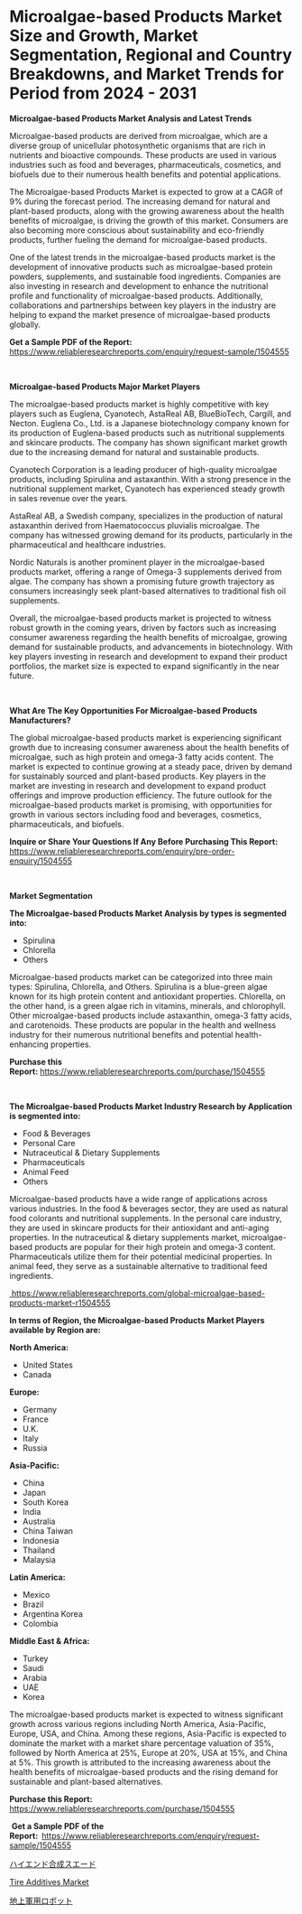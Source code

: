 <p><h1>Microalgae-based Products Market Size and Growth, Market Segmentation, Regional and Country Breakdowns, and Market Trends for Period from 2024 -  2031</h1></p><p><strong>Microalgae-based Products Market Analysis and Latest Trends</strong></p>
<p><p>Microalgae-based products are derived from microalgae, which are a diverse group of unicellular photosynthetic organisms that are rich in nutrients and bioactive compounds. These products are used in various industries such as food and beverages, pharmaceuticals, cosmetics, and biofuels due to their numerous health benefits and potential applications.</p><p>The Microalgae-based Products Market is expected to grow at a CAGR of 9% during the forecast period. The increasing demand for natural and plant-based products, along with the growing awareness about the health benefits of microalgae, is driving the growth of this market. Consumers are also becoming more conscious about sustainability and eco-friendly products, further fueling the demand for microalgae-based products.</p><p>One of the latest trends in the microalgae-based products market is the development of innovative products such as microalgae-based protein powders, supplements, and sustainable food ingredients. Companies are also investing in research and development to enhance the nutritional profile and functionality of microalgae-based products. Additionally, collaborations and partnerships between key players in the industry are helping to expand the market presence of microalgae-based products globally.</p></p>
<p><strong>Get a Sample PDF of the Report:&nbsp;</strong> <a href="https://www.reliableresearchreports.com/enquiry/request-sample/1504555">https://www.reliableresearchreports.com/enquiry/request-sample/1504555</a></p>
<p>&nbsp;</p>
<p><strong>Microalgae-based Products Major Market Players</strong></p>
<p><p>The microalgae-based products market is highly competitive with key players such as Euglena, Cyanotech, AstaReal AB, BlueBioTech, Cargill, and Necton. Euglena Co., Ltd. is a Japanese biotechnology company known for its production of Euglena-based products such as nutritional supplements and skincare products. The company has shown significant market growth due to the increasing demand for natural and sustainable products.</p><p>Cyanotech Corporation is a leading producer of high-quality microalgae products, including Spirulina and astaxanthin. With a strong presence in the nutritional supplement market, Cyanotech has experienced steady growth in sales revenue over the years.</p><p>AstaReal AB, a Swedish company, specializes in the production of natural astaxanthin derived from Haematococcus pluvialis microalgae. The company has witnessed growing demand for its products, particularly in the pharmaceutical and healthcare industries.</p><p>Nordic Naturals is another prominent player in the microalgae-based products market, offering a range of Omega-3 supplements derived from algae. The company has shown a promising future growth trajectory as consumers increasingly seek plant-based alternatives to traditional fish oil supplements.</p><p>Overall, the microalgae-based products market is projected to witness robust growth in the coming years, driven by factors such as increasing consumer awareness regarding the health benefits of microalgae, growing demand for sustainable products, and advancements in biotechnology. With key players investing in research and development to expand their product portfolios, the market size is expected to expand significantly in the near future.</p></p>
<p>&nbsp;</p>
<p><strong>What Are The Key Opportunities For Microalgae-based Products Manufacturers?</strong></p>
<p><p>The global microalgae-based products market is experiencing significant growth due to increasing consumer awareness about the health benefits of microalgae, such as high protein and omega-3 fatty acids content. The market is expected to continue growing at a steady pace, driven by demand for sustainably sourced and plant-based products. Key players in the market are investing in research and development to expand product offerings and improve production efficiency. The future outlook for the microalgae-based products market is promising, with opportunities for growth in various sectors including food and beverages, cosmetics, pharmaceuticals, and biofuels.</p></p>
<p><strong>Inquire or Share Your Questions If Any Before Purchasing This Report:</strong> <a href="https://www.reliableresearchreports.com/enquiry/pre-order-enquiry/1504555">https://www.reliableresearchreports.com/enquiry/pre-order-enquiry/1504555</a></p>
<p>&nbsp;</p>
<p><strong>Market Segmentation</strong></p>
<p><strong>The Microalgae-based Products Market Analysis by types is segmented into:</strong></p>
<p><ul><li>Spirulina</li><li>Chlorella</li><li>Others</li></ul></p>
<p><p>Microalgae-based products market can be categorized into three main types: Spirulina, Chlorella, and Others. Spirulina is a blue-green algae known for its high protein content and antioxidant properties. Chlorella, on the other hand, is a green algae rich in vitamins, minerals, and chlorophyll. Other microalgae-based products include astaxanthin, omega-3 fatty acids, and carotenoids. These products are popular in the health and wellness industry for their numerous nutritional benefits and potential health-enhancing properties.</p></p>
<p><strong>Purchase this Report:&nbsp;</strong><a href="https://www.reliableresearchreports.com/purchase/1504555">https://www.reliableresearchreports.com/purchase/1504555</a></p>
<p>&nbsp;</p>
<p><strong>The Microalgae-based Products Market Industry Research by Application is segmented into:</strong></p>
<p><ul><li>Food & Beverages</li><li>Personal Care</li><li>Nutraceutical & Dietary Supplements</li><li>Pharmaceuticals</li><li>Animal Feed</li><li>Others</li></ul></p>
<p><p>Microalgae-based products have a wide range of applications across various industries. In the food & beverages sector, they are used as natural food colorants and nutritional supplements. In the personal care industry, they are used in skincare products for their antioxidant and anti-aging properties. In the nutraceutical & dietary supplements market, microalgae-based products are popular for their high protein and omega-3 content. Pharmaceuticals utilize them for their potential medicinal properties. In animal feed, they serve as a sustainable alternative to traditional feed ingredients.</p></p>
<p><a href="https://www.reliableresearchreports.com/global-microalgae-based-products-market-r1504555">&nbsp;https://www.reliableresearchreports.com/global-microalgae-based-products-market-r1504555</a></p>
<p><strong>In terms of Region, the Microalgae-based Products Market Players available by Region are:</strong></p>
<p>
    <p> <strong> North America: </strong>
        <ul>
            <li>United States</li>
            <li>Canada</li>
        </ul>
        </p> 
    <p> <strong> Europe: </strong>
        <ul>
            <li>Germany</li>
            <li>France</li>
            <li>U.K.</li>
            <li>Italy</li>
            <li>Russia</li>
        </ul>
        </p> 
    <p> <strong> Asia-Pacific: </strong>
        <ul>
            <li>China</li>
            <li>Japan</li>
            <li>South Korea</li>
            <li>India</li>
            <li>Australia</li>
            <li>China Taiwan</li>
            <li>Indonesia</li>
            <li>Thailand</li>
            <li>Malaysia</li>
        </ul>
        </p> 
    <p> <strong> Latin America: </strong>
        <ul>
            <li>Mexico</li>
            <li>Brazil</li>
            <li>Argentina Korea</li>
            <li>Colombia</li>
        </ul>
        </p> 
    <p> <strong> Middle East & Africa: </strong>
        <ul>
            <li>Turkey</li>
            <li>Saudi</li>
            <li>Arabia</li>
            <li>UAE</li>
            <li>Korea</li>
        </ul>
    </p>
    </p>
<p><p>The microalgae-based products market is expected to witness significant growth across various regions including North America, Asia-Pacific, Europe, USA, and China. Among these regions, Asia-Pacific is expected to dominate the market with a market share percentage valuation of 35%, followed by North America at 25%, Europe at 20%, USA at 15%, and China at 5%. This growth is attributed to the increasing awareness about the health benefits of microalgae-based products and the rising demand for sustainable and plant-based alternatives.</p></p>
<p><strong>Purchase this Report: </strong><a href="https://www.reliableresearchreports.com/purchase/1504555">https://www.reliableresearchreports.com/purchase/1504555</a></p>
<p>&nbsp;<strong>Get a Sample PDF of the Report:&nbsp;&nbsp;</strong><a href="https://www.reliableresearchreports.com/enquiry/request-sample/1504555">https://www.reliableresearchreports.com/enquiry/request-sample/1504555</a></p>
<p><strong></strong></p>
<p><p><a href="https://github.com/leigh4852023/Market-Research-Report-List-1/blob/main/403808795103.md">ハイエンド合成スエード</a></p><p><a href="https://view.publitas.com/reportprime-1/tire-additives-market-insights-into-market-cagr-market-trends-and-growth-strategies/">Tire Additives Market</a></p><p><a href="https://github.com/alyle7648/Market-Research-Report-List-1/blob/main/273889995102.md">地上軍用ロボット</a></p></p>